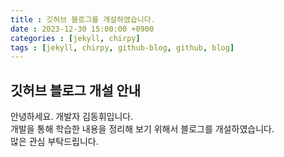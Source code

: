 ```yaml
---
title : 깃허브 블로그를 개설하였습니다.
date : 2023-12-30 15:00:00 +0900
categories : [jekyll, chirpy]
tags : [jekyll, chirpy, github-blog, github, blog]
---
```

## 깃허브 블로그 개설 안내  
안녕하세요. 개발자 김동휘입니다.  
개발을 통해 학습한 내용을 정리해 보기 위해서 블로그를 개설하였습니다.  
많은 관심 부탁드립니다.